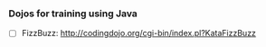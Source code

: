 ### Dojos for training using Java

- [ ] FizzBuzz: http://codingdojo.org/cgi-bin/index.pl?KataFizzBuzz